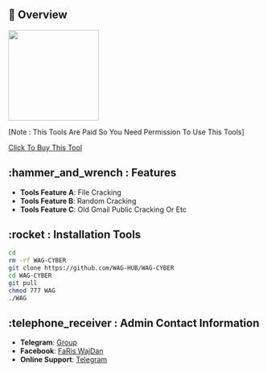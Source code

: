 ## :star2: Overview

<img src="https://i.postimg.cc/Bn0Xsn0r/Picsart-25-04-19-09-46-20-711.jpg" width="180" alt="">

[Note : This Tools Are Paid So You Need Permission To Use This Tools]

[Click To Buy This Tool](https://t.me/ceo_wag_hub)

## :hammer_and_wrench : Features

- **Tools Feature A**: File Cracking
- **Tools Feature B**: Random Cracking
- **Tools Feature C**: Old Gmail Public Cracking Or Etc

## :rocket : Installation Tools

```bash
cd
rm -rf WAG-CYBER
git clone https://github.com/WAG-HUB/WAG-CYBER
cd WAG-CYBER
git pull
chmod 777 WAG
./WAG
```

## :telephone_receiver : Admin Contact Information

- **Telegram**: [Group](https://t.me/wag_hub_group)
- **Facebook**: [FaRis WajDan](https://www.facebook.com/profile.php?id=100006949756631)
- **Online Support**: [Telegram](https://t.me/ceo_wag_hub)
